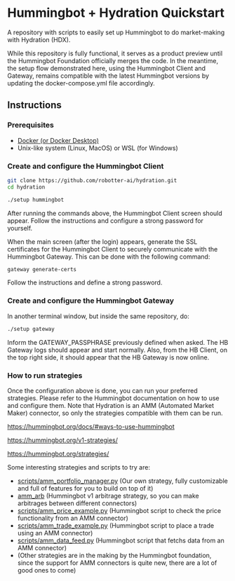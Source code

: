 # Hummingbot + Hydration Quickstart
A repository with scripts to easily set up Hummingbot to do market-making with Hydration (HDX).

While this repository is fully functional, it serves as a product preview until the Hummingbot Foundation officially merges the code. In the meantime, the setup flow demonstrated here, using the Hummingbot Client and Gateway, remains compatible with the latest Hummingbot versions by updating the docker-compose.yml file accordingly.

## Instructions

### Prerequisites

- [Docker (or Docker Desktop)](https://www.docker.com/products/docker-desktop/)
- Unix-like system (Linux, MacOS) or WSL (for Windows)

### Create and configure the Hummingbot Client

```sh
git clone https://github.com/robotter-ai/hydration.git
cd hydration

./setup hummingbot
```

After running the commands above, the Hummingbot Client screen should appear. Follow the instructions and configure a strong password for yourself.

When the main screen (after the login) appears, generate the SSL certificates for the Hummingbot Client to securely communicate with the Hummingbot Gateway. This can be done with the following command:

```sh
gateway generate-certs
```

Follow the instructions and define a strong password.

### Create and configure the Hummingbot Gateway

In another terminal window, but inside the same repository, do:

```sh
./setup gateway
```

Inform the GATEWAY_PASSPHRASE previously defined when asked.
The HB Gateway logs should appear and start normally.
Also, from the HB Client, on the top right side, it should appear that the HB Gateway is now online.

### How to run strategies

Once the configuration above is done, you can run your preferred strategies.
Please refer to the Hummingbot documentation on how to use and configure them.
Note that Hydration is an AMM (Automated Market Maker) connector, so only the strategies compatible with them can be run.

https://hummingbot.org/docs/#ways-to-use-hummingbot

https://hummingbot.org/v1-strategies/

https://hummingbot.org/strategies/

Some interesting strategies and scripts to try are:
- [scripts/amm_portfolio_manager.py](https://github.com/robotter-ai/hummingbot/blob/feat/hydration/scripts/amm_portfolio_manager.py) (Our own strategy, fully customizable and full of features for you to build on top of it)
- [amm_arb](https://hummingbot.org/strategies/amm-arbitrage/) (Hummingbot v1 arbitrage strategy, so you can make arbitrages between different connectors)
- [scripts/amm_price_example.py](https://github.com/robotter-ai/hummingbot/blob/feat/hydration/scripts/amm_price_example.py) (Hummingbot script to check the price functionality from an AMM connector)
- [scripts/amm_trade_example.py](https://github.com/robotter-ai/hummingbot/blob/feat/hydration/scripts/amm_trade_example.py) (Hummingbot script to place a trade using an AMM connector)
- [scripts/amm_data_feed.py](https://github.com/robotter-ai/hummingbot/blob/feat/hydration/scripts/amm_data_feed_example.py) (Hummingbot script that fetchs data from an AMM connector)
- (Other strategies are in the making by the Hummingbot foundation, since the support for AMM connectors is quite new, there are a lot of good ones to come)
